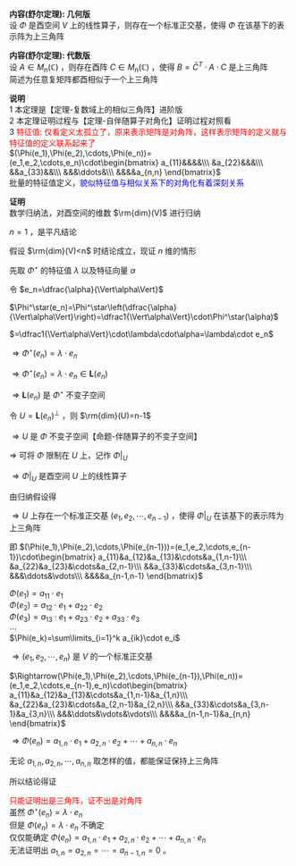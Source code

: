 **内容(舒尔定理): 几何版**  
设 $\Phi$ 是酉空间 $V$ 上的线性算子，则存在一个标准正交基，使得 $\Phi$ 在该基下的表示阵为上三角阵  
  
**内容(舒尔定理): 代数版**  
设 $A\in M_n(\mathbb{C})$ ，则存在酉阵 $C\in M_n(\mathbb{C})$ ，使得 $B=\bar{C}^T\cdot A\cdot C$ 是上三角阵  
简述为任意复矩阵都酉相似于一个上三角阵  
  
**说明**  
1 本定理是【定理-复数域上的相似三角阵】进阶版  
2 本定理证明过程与【定理-自伴随算子对角化】证明过程对照看  
3 <font color=red>特征值: 仅看定义太孤立了，原来表示矩阵是对角阵，这样表示矩阵的定义就与特征值的定义联系起来了</font>  
 $(\Phi(e_1),\Phi(e_2),\cdots,\Phi(e_n))=(e_1,e_2,\cdots,e_n)\cdot\begin{bmatrix}  
a_{11}&&&&\\\ &a_{22}&&&\\\ &&a_{33}&&\\\ &&&\ddots&\\\ &&&&a_{n,n}  
\end{bmatrix}$  
批量的特征值定义，<font color=blue>貌似特征值与相似关系下的对角化有着深刻关系</font>  
  
**证明**  
数学归纳法，对酉空间的维数 $\rm{dim}(V)$ 进行归纳  
  
 $n=1$ ，是平凡结论  
  
假设 $\rm{dim}(V)<n$ 时结论成立，现证 $n$ 维的情形  
  
先取 $\Phi^\star$ 的特征值 $\lambda$ 以及特征向量 $\alpha$  
  
令 $e_n=\dfrac{\alpha}{\Vert\alpha\Vert}$  
  
 $\Phi^\star(e_n)=\Phi^\star\left(\dfrac{\alpha}{\Vert\alpha\Vert}\right)=\dfrac1{\Vert\alpha\Vert}\cdot\Phi^\star(\alpha)$  
  
 $=\dfrac1{\Vert\alpha\Vert}\cdot\lambda\cdot\alpha=\lambda\cdot e_n$  
  
 $\Rightarrow\Phi^\star(e_n)=\lambda\cdot e_n$  
  
 $\Rightarrow\Phi^\star(e_n)=\lambda\cdot e_n\in\mathbf{L}(e_n)$  
  
 $\Rightarrow\mathbf{L}(e_n)$ 是 $\Phi^\star$ 不变子空间  
  
令 $U=\mathbf{L}(e_n)^\perp$ ，则 $\rm{dim}(U)=n-1$  
  
 $\Rightarrow U$ 是 $\Phi$ 不变子空间【命题-伴随算子的不变子空间】  
  
 $\Rightarrow$ 可将 $\Phi$ 限制在 $U$ 上，记作 $\Phi\left|\right._U$  
  
 $\Rightarrow\Phi\left|\right._U$ 是酉空间 $U$ 上的线性算子  
  
由归纳假设得  
  
 $\Rightarrow U$ 上存在一个标准正交基 $(e_1,e_2,\cdots,e_{n-1})$ ，使得 $\Phi\left|\right._U$ 在该基下的表示阵为上三角阵  
  
即 $(\Phi(e_1),\Phi(e_2),\cdots,\Phi(e_{n-1}))=(e_1,e_2,\cdots,e_{n-1})\cdot\begin{bmatrix}  
a_{11}&a_{12}&a_{13}&\cdots&a_{1,n-1}\\\ &a_{22}&a_{23}&\cdots&a_{2,n-1}\\\ &&a_{33}&\cdots&a_{3,n-1}\\\ &&&\ddots&\vdots\\\ &&&&a_{n-1,n-1}  
\end{bmatrix}$  
  
 $\Phi(e_1)=a_{11}\cdot e_1$  
 $\Phi(e_2)=a_{12}\cdot e_1+a_{22}\cdot e_2$  
 $\Phi(e_3)=a_{13}\cdot e_1+a_{23}\cdot e_2+a_{33}\cdot e_3$  
 $\cdots$  
 $\Phi(e_k)=\sum\limits_{i=1}^k a_{ik}\cdot e_i$  
  
 $\Rightarrow(e_1,e_2,\cdots,e_n)$ 是 $V$ 的一个标准正交基  
  
 $\Rightarrow(\Phi(e_1),\Phi(e_2),\cdots,\Phi(e_{n-1}),\Phi(e_n))=(e_1,e_2,\cdots,e_{n-1},e_n)\cdot\begin{bmatrix}  
a_{11}&a_{12}&a_{13}&\cdots&a_{1,n-1}&a_{1,n}\\\ &a_{22}&a_{23}&\cdots&a_{2,n-1}&a_{2,n}\\\ &&a_{33}&\cdots&a_{3,n-1}&a_{3,n}\\\ &&&\ddots&\vdots&\vdots\\\ &&&&a_{n-1,n-1}&a_{n,n}  
\end{bmatrix}$  
  
 $\Rightarrow\Phi(e_n)=a_{1,n}\cdot e_1+a_{2,n}\cdot e_2+\cdots+a_{n,n}\cdot e_n$  
  
无论 $a_{1,n},a_{2,n},\cdots,a_{n,n}$ 取怎样的值，都能保证保持上三角阵  
  
所以结论得证  
  
<font color=red>只能证明出是三角阵，证不出是对角阵</font>  
虽然 $\Phi^\star(e_n)=\lambda\cdot e_n$  
但是 $\Phi(e_n)=\lambda\cdot e_n$ 不确定  
仅仅能确定 $\Phi(e_n)=a_{1,n}\cdot e_1+a_{2,n}\cdot e_2+\cdots+a_{n,n}\cdot e_n$  
无法证明出 $a_{1,n}=a_{2,n}=\cdots=a_{n-1,n}=0$ 。  
